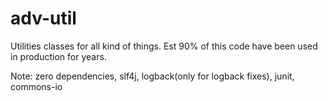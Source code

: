 # adv-util

Utilities classes for all kind of things.
Est 90% of this code have been used in production for years.

Note: zero dependencies, slf4j, logback(only for logback fixes), junit, commons-io

